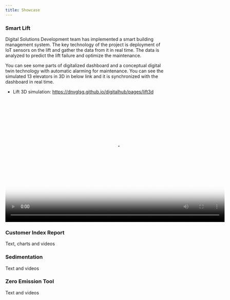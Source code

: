 ```yaml
---
title: Showcase
---
```


### Smart Lift

Digital Solutions Development team has implemented a smart building management system. The key technology of the project is deployment of IoT sensors on the lift and gather the data from it in real time. The data is analyzed to predict the lift failure and optimize the maintenance. 

You can see some parts of digitalized dashboard and a conceptual digital twin technology with automatic alarming for maintenance. You can see the simulated 13 elevators in 3D in below link and it is synchronized with the dashboard in real time. 

* Lift 3D simulation: https://dnvglsg.github.io/digitalhub/pages/lift3d

<video id="lift-digitaltwin" class="video-js vjs-default-skin" controls
preload="auto" width="683" height="384" poster="assets/themes/dnvgl/img/lift_digitaltwin.JPG"
data-setup="{}">
<source src="assets/themes/dnvgl/img/DigitalTwin_Lift.mp4" type='video/mp4'>
</video>

### Customer Index Report
Text, charts and videos

### Sedimentation
Text and videos

### Zero Emission Tool
Text and videos

